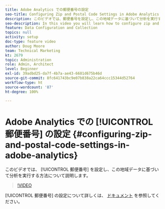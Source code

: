 ```yaml
---
title: Adobe Analytics での郵便番号の設定
seo-title: Configuring Zip and Postal Code Settings in Adobe Analytics
description: このビデオでは、郵便番号を設定し、この地域データに基づいて分析を実行する方法について説明します。
seo-description: In this video you will learn how to configure zip and postal code settings, so that you can do analysis based on this region data.
feature: Data Configuration and Collection
topics: null
activity: setup
doc-type: feature video
author: Doug Moore
team: Technical Marketing
kt: 2679
topic: Administration
role: Admin, Architect
level: Beginner
exl-id: 39adbd25-da7f-4b7a-ae43-6681d675b46d
source-git-commit: 8fc641743bc9e07b838a22ca64ccc15344d52764
workflow-type: ht
source-wordcount: '87'
ht-degree: 100%

---
```


# Adobe Analytics での [!UICONTROL 郵便番号] の設定 {#configuring-zip-and-postal-code-settings-in-adobe-analytics}

このビデオでは、 [!UICONTROL 郵便番号] を設定し、この地域データに基づいて分析を実行する方法について説明します。

>[!VIDEO](https://video.tv.adobe.com/v/27051/?quality=12&learn=on)

[!UICONTROL 郵便番号] の設定について詳しくは、 [ドキュメント](https://experienceleague.adobe.com/docs/analytics/components/dimensions/zip-code.html?lang=ja) を参照してください。
